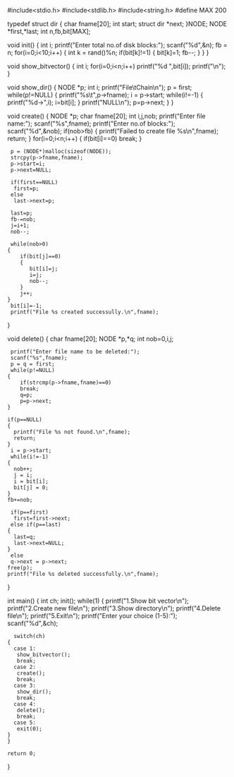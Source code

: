 #include<stdio.h>
#include<stdlib.h>
#include<string.h>
#define MAX 200

typedef struct dir
{
	 char fname[20];
	 int start;
	 struct dir *next;
}NODE;
	NODE *first,*last;
	int n,fb,bit[MAX];

void init()
{
	 int i;
	 printf("Enter total no.of disk blocks:");
	 scanf("%d",&n);
	 fb = n;
 	for(i=0;i<10;i++)
 	{
	  int k = rand()%n;
	  if(bit[k]!=1)
  	{
	   bit[k]=1;
	   fb--;
  	}
 	}
}

void show_bitvector()
{
	 int i;
	 for(i=0;i<n;i++)
	 printf("%d ",bit[i]);
	 printf("\n");
}

void show_dir()
{
	 NODE *p;
	 int i;
	 printf("File\tChain\n");
	 p = first;
	 while(p!=NULL)
 	{
	  printf("%s\t",p->fname);
	  i = p->start;
	  while(i!=-1)
  	{
	   printf("%d->",i);
	   i=bit[i];
  	}
  	printf("NULL\n");
  	p=p->next;
 	}
}

void create()
{
	 NODE *p;
	 char fname[20];
	 int i,j,nob;
	 printf("Enter file name:");
	 scanf("%s",fname);
	 printf("Enter no.of blocks:");
	 scanf("%d",&nob);
	 if(nob>fb)
	{
	  printf("Failed to create file %s\n",fname);
	  return;
 	}
 	for(i=0;i<n;i++)
 	{
 	 if(bit[i]==0) break;
 	}
 	
	 p = (NODE*)malloc(sizeof(NODE));
	 strcpy(p->fname,fname);
	 p->start=i;
	 p->next=NULL;

	 if(first==NULL)
	  first=p;
	 else
	  last->next=p;

	 last=p;
	 fb-=nob;
	 j=i+1;
	 nob--;

	 while(nob>0)
 	{
  		if(bit[j]==0)
  		{
		   bit[i]=j;
		   i=j;
		   nob--;
  		}
  		j++;
 	}
	 bit[i]=-1;
	 printf("File %s created successully.\n",fname);
}

void delete()
{
	 char fname[20];
	 NODE *p,*q;
	 int nob=0,i,j;

	 printf("Enter file name to be deleted:");
	 scanf("%s",fname);
	 p = q = first;
	 while(p!=NULL)
 	{
  		if(strcmp(p->fname,fname)==0)
   		break;
  		q=p;
  		p=p->next;
 	}

 	if(p==NULL)
 	{
	  printf("File %s not found.\n",fname);
	  return;
 	}
	 i = p->start;
	 while(i!=-1)
 	{
	  nob++;
	  j = i;
	  i = bit[i];
	  bit[j] = 0;
 	}
 	fb+=nob;
 
	 if(p==first)
	  first=first->next;
	 else if(p==last)
 	{
	  last=q;
	  last->next=NULL;
 	}
	 else
	 q->next = p->next;
	free(p);
 	printf("File %s deleted successfully.\n",fname);
}

int main()
{
	 int ch;
	 init();
	 while(1)
 	{
	  printf("1.Show bit vector\n");
	  printf("2.Create new file\n");
	  printf("3.Show directory\n");
	  printf("4.Delete file\n");
	  printf("5.Exit\n");
	  printf("Enter your choice (1-5):");
	  scanf("%d",&ch);

	  switch(ch)
  	{
	  case 1:
	   show_bitvector();
	   break;
	  case 2:
	   create();
	   break;
	  case 3:
	   show_dir();
	   break;
	  case 4:
	   delete();
	   break;
	  case 5:
	   exit(0);
  	}
 	}

 	return 0;
}

